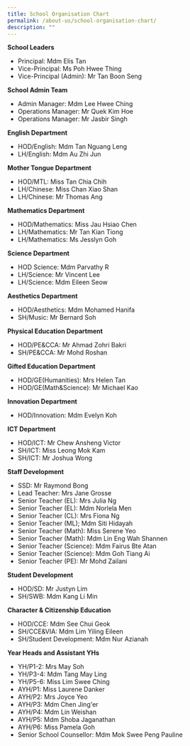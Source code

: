 ```yaml
---
title: School Organisation Chart
permalink: /about-us/school-organisation-chart/
description: ""
---
```

**School Leaders**
* Principal: Mdm Elis Tan
* Vice-Principal: Ms Poh Hwee Thing
* Vice-Principal (Admin): Mr Tan Boon Seng

**School Admin Team**
* Admin Manager: Mdm Lee Hwee Ching
* Operations Manager: Mr Quek Kim Hoe
* Operations Manager: Mr Jasbir Singh

**English Department**
* HOD/English: Mdm Tan Nguang Leng
* LH/English: Mdm Au Zhi Jun

**Mother Tongue Department**
* HOD/MTL: Miss Tan Chia Chih
* LH/Chinese: Miss Chan Xiao Shan
* LH/Chinese: Mr Thomas Ang

**Mathematics Department**
* HOD/Mathematics: Miss Jau Hsiao Chen
* LH/Mathematics: Mr Tan Kian Tiong
* LH/Mathematics: Ms Jesslyn Goh

**Science Department**
* HOD Science: Mdm Parvathy R
* LH/Science: Mr Vincent Lee
* LH/Science: Mdm Eileen Seow

**Aesthetics Department**
* HOD/Aesthetics: Mdm Mohamed Hanifa
* SH/Music: Mr Bernard Soh

**Physical Education Department**
* HOD/PE&CCA: Mr Ahmad Zohri Bakri
* SH/PE&CCA: Mr Mohd Roshan

**Gifted Education Department**
* HOD/GE(Humanities): Mrs Helen Tan
* HOD/GE(Math&Science): Mr Michael Kao

**Innovation Department**
* HOD/Innovation: Mdm Evelyn Koh

**ICT Department**
* HOD/ICT: Mr Chew Ansheng Victor
* SH/ICT: Miss Leong Mok Kam
* SH/ICT: Mr Joshua Wong

**Staff Development**
* SSD: Mr Raymond Bong
* Lead Teacher: Mrs Jane Grosse
* Senior Teacher (EL): Mrs Julia Ng
* Senior Teacher (EL): Mdm Norlela Men
* Senior Teacher (CL): Mrs Fiona Ng
* Senior Teacher (ML); Mdm Siti Hidayah
* Senior Teacher (Math): Miss Serene Yeo
* Senior Teacher (Math): Mdm Lin Eng Wah Shannen
* Senior Teacher (Science): Mdm Fairus Bte Atan
* Senior Teacher (Science): Mdm Goh Tiang Ai
* Senior Teacher (PE): Mr Mohd Zailani

**Student Development**
* HOD/SD: Mr Justyn Lim
* SH/SWB: Mdm Kang Li Min

**Character & Citizenship Education**
* HOD/CCE: Mdm See Chui Geok
* SH/CCE&VIA: Mdm Lim Yiling Eileen
* SH/Student Development: Mdm Nur Azianah

**Year Heads and Assistant YHs**
* YH/P1-2: Mrs May Soh
* YH/P3-4: Mdm Tang May Ling
* YH/P5-6: Miss Lim Swee Ching
* AYH/P1: Miss Laurene Danker
* AYH/P2: Mrs Joyce Yeo
* AYH/P3: Mdm Chen Jing'er
* AYH/P4: Mdm Lin Weishan
* AYH/P5: Mdm Shoba Jaganathan
* AYH/P6: Miss Pamela Goh
* Senior School Counsellor: Mdm Mok Swee Peng Pauline






